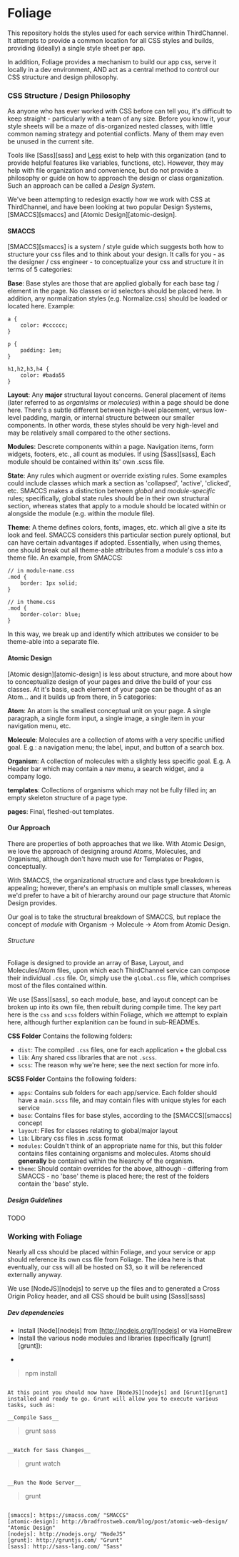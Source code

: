 # Foliage
This repository holds the styles used for each service within ThirdChannel. It attempts to provide a common location for all CSS styles and builds, providing (ideally) a single style sheet per app. 

In addition, Foliage provides a mechanism to build our app css, serve it locally in a dev environment, AND act as a central method to control our CSS structure and design philosophy.


### CSS Structure / Design Philosophy

As anyone who has ever worked with CSS before can tell you, it's difficult to keep straight - particularly with a team of any size. Before you know it, your style sheets will be a maze of dis-organized nested classes, with little common naming strategy and potential conflicts. Many of them may even be unused in the current site.

Tools like [Sass][sass] and [Less](http://lesscss.org/) exist to help with this organization (and to provide helpful features like variables, functions, etc). However, they may help with file organization and convenience, but do not provide a philosophy or guide on how to approach the design or class organization. Such an approach can be called a _Design System_. 

We've been attempting to redesign exactly how we work with CSS at ThirdChannel, and have been looking at two popular Design Systems, [SMACCS][smaccs] and [Atomic Design][atomic-design].

#### SMACCS
[SMACCS][smaccs] is a system / style guide which suggests both how to structure your css files and to think about your design. It calls for you - as the designer / css engineer - to conceptualize your css and structure it in terms of 5 categories:

__Base__: Base styles are those that are applied globally for each base tag / element in the page. No classes or id selectors should be placed here. In addition, any normalization styles (e.g. Normalize.css) should be loaded or located here.
Example:

```
a {
	color: #cccccc;
}

p {
	padding: 1em;
}

h1,h2,h3,h4 {
	color: #bada55
}
```

__Layout__: Any __major__ structural layout concerns. General placement of items (later referred to as _organisims_ or _molecules_) within a page should be done here. There's a subtle different between high-level placement, versus low-level padding, margin, or internal structure between our smaller components. 
In other words, these styles should be very high-level and may be relatively small compared to the other sections.

__Modules__: Descrete components within a page. Navigation items, form widgets, footers, etc.,  all count as modules. If using [Sass][sass], Each module should be contained within its' own .scss file.

__State__: Any rules which augment or override existing rules. Some examples could include classes which mark a section as 'collapsed', 'active', 'clicked', etc. SMACCS makes a distinction between _global_ and _module-specific_ rules; specifically, global state rules should be in their own structural section, whereas states that apply to a module should be located within or alongside the module (e.g. within the module file).

__Theme__: A theme defines colors, fonts, images, etc. which all give a site its look and feel. SMACCS considers this particular section purely optional, but can have certain advantages if adopted.
Essentially, when using themes, one should break out all theme-able attributes from a module's css into a theme file. An example, from SMACCS:

```
// in module-name.css
.mod {
    border: 1px solid;
}

// in theme.css
.mod {
    border-color: blue;
}
```
In this way, we break up and identify which attributes we consider to be theme-able into a separate file.


#### Atomic Design
[Atomic design][atomic-design] is less about structure, and more about how to conceptualize design of your pages and drive the build of your css classes. At it's basis, each element of your page can be thought of as an Atom... and it builds up from there, in 5 categories:

__Atom__: An atom is the smallest conceptual unit on your page. A single paragraph, a single form input, a single image, a single item in your navigation menu, etc.

__Molecule__: Molecules are a collection of atoms with a very specific unified goal. E.g.: a navigation menu; the label, input, and button of a search box.

__Organism__: A collection of molecules with a slightly less specific goal. E.g. A Header bar which may contain a nav menu, a search widget, and a company logo.

__templates__: Collections of organisms which may not be fully filled in; an empty skeleton structure of a page type.

__pages__: Final, fleshed-out templates.


#### Our Approach
There are properties of both approaches that we like. With Atomic Design, we love the approach of designing around Atoms, Molecules, and Organisms, although don't have much use for Templates or Pages, conceptually.

With SMACCS, the organizational structure and class type breakdown is appealing; however, there's an emphasis on multiple small classes, whereas we'd prefer to have a bit of hierarchy around our page structure that Atomic Design provides.

Our goal is to take the structural breakdown of SMACCS, but replace the concept of _module_ with Organism -> Molecule -> Atom from Atomic Design.

###### Structure

Foliage is designed to provide an array of Base, Layout, and Molecules/Atom files, upon which each ThirdChannel service can compose their individual `.css` file. Or, simply use the `global.css` file, which comprises most of the files contained within.

We use [Sass][sass], so each module, base, and layout concept can be broken up into its own file, then rebuilt during compile time. The key part here is the `css` and `scss` folders within Foliage, which we attempt to explain here, although further explanition can be found in sub-READMEs.

__CSS Folder__
Contains the following folders:

*	`dist`: The compiled `.css` files, one for each application + the global.css
*	`lib`: Any shared css libraries that are not `.scss`.
*	`scss`: The reason why we're here; see the next section for more info.

__SCSS Folder__
Contains the following folders:

*	`apps`: Contains sub folders for each app/service. Each folder should have a `main.scss` file, and may contain files with unique styles for each service
*	`base`: Contains files for base styles, according to the [SMACCS][smaccs] concept
*	`layout`: Files for classes relating to global/major layout
*	`lib`: Library css files in .scss format
*	`modules`: Couldn't think of an appropriate name for this, but this folder contains files containing organisms and molecules. Atoms should __generally__ be contained within the hiearchy of the organism.
*	`theme`: Should contain overrides for the above, although - differing from SMACCS - no 'base' theme is placed here; the rest of the folders contain the 'base' style.

##### Design Guidelines
TODO

### Working with Foliage

Nearly all css should be placed within Foliage, and your service or app should reference its own css file from Foliage. The idea here is that eventually, our css will all be hosted on S3, so it will be referenced externally anyway.

We use [NodeJS][nodejs] to serve up the files and to generated a Cross Origin Policy header, and all CSS should be built using [Sass][sass]

##### Dev dependencies

*	Install [Node][nodejs] from [http://nodejs.org/][nodejs] or via HomeBrew
*	Install the various node modules and libraries (specifically [grunt][grunt]):	
* ```
> npm install
```

At this point you should now have [NodeJS][nodejs] and [Grunt][grunt] installed and ready to go. Grunt will allow you to execute various tasks, such as:

__Compile Sass__

```
> grunt sass
```

__Watch for Sass Changes__

```
> grunt watch
```

__Run the Node Server__

```
> grunt
```

[smaccs]: https://smacss.com/ "SMACCS"
[atomic-design]: http://bradfrostweb.com/blog/post/atomic-web-design/ "Atomic Design"
[nodejs]: http://nodejs.org/ "NodeJS"
[grunt]: http://gruntjs.com/ "Grunt"
[sass]: http://sass-lang.com/ "Sass"

